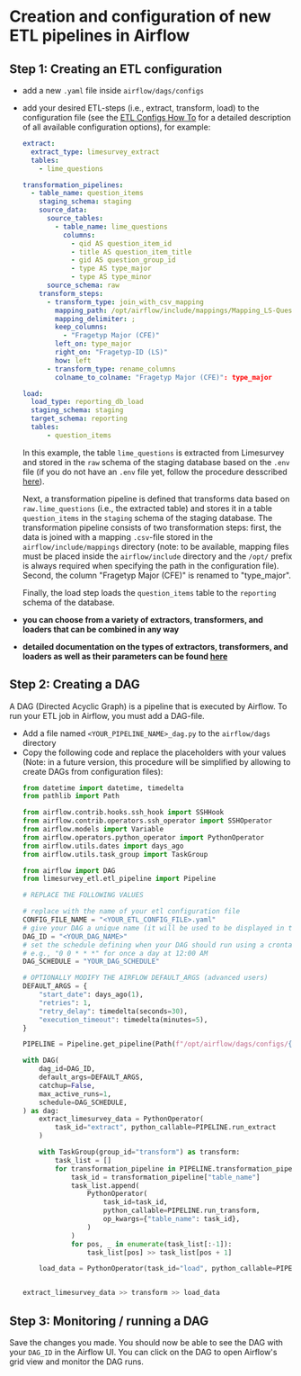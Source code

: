 # Creation and configuration of new ETL pipelines in Airflow

## Step 1: Creating an ETL configuration
- add a new `.yaml` file inside `airflow/dags/configs`
- add your desired ETL-steps (i.e., extract, transform, load) to the configuration file (see the [ETL Configs How To](etl-config-how-to.md) for a detailed description of all available configuration options), for example:

    ```yaml
    extract:
      extract_type: limesurvey_extract
      tables:
        - lime_questions

    transformation_pipelines:
      - table_name: question_items
        staging_schema: staging
        source_data:
          source_tables:
            - table_name: lime_questions
              columns:
                - qid AS question_item_id
                - title AS question_item_title
                - gid AS question_group_id
                - type AS type_major
                - type AS type_minor
          source_schema: raw
        transform_steps:
          - transform_type: join_with_csv_mapping
            mapping_path: /opt/airflow/include/mappings/Mapping_LS-QuestionTypesMajor.csv
            mapping_delimiter: ;
            keep_columns:
              - "Fragetyp Major (CFE)"
            left_on: type_major
            right_on: "Fragetyp-ID (LS)"
            how: left
          - transform_type: rename_columns
            colname_to_colname: "Fragetyp Major (CFE)": type_major

    load:
      load_type: reporting_db_load
      staging_schema: staging
      target_schema: reporting
      tables:
          - question_items
    ```
    In this example, the table `lime_questions` is extracted from Limesurvey and stored in the `raw` schema of the staging database based on the `.env` file (if you do not have an `.env` file yet, follow the procedure desscribed [here](../installation.md#setting-necessary-environment-variables)).

    Next, a transformation pipeline is defined that transforms data based on `raw.lime_questions` (i.e., the extracted table) and stores it in a table `question_items` in the `staging` schema of the staging database. The transformation pipeline consists of two transformation steps: first, the data is joined with a mapping `.csv`-file stored in the `airflow/include/mappings` directory (note: to be available, mapping files must be placed inside the `airflow/include` directory and the `/opt/` prefix is always required when specifying the path in the configuration file). Second, the column "Fragetyp Major (CFE)" is renamed to "type_major".

    Finally, the load step loads the `question_items` table to the `reporting` schema of the database.

- **you can choose from a variety of extractors, transformers, and loaders that can be combined in any way**
- **detailed documentation on the types of extractors, transformers, and loaders as well as their parameters can be found [here](./etl-config-how-to.md)**

## Step 2: Creating a DAG
A DAG (Directed Acyclic Graph) is a pipeline that is executed by Airflow. To run your ETL job in Airflow, you must add a DAG-file.

- Add a file named `<YOUR_PIPELINE_NAME>_dag.py` to the `airflow/dags` directory
- Copy the following code and replace the placeholders with your values (Note: in a future version, this procedure will be simplified by allowing to create DAGs from configuration files):
  ```python
  from datetime import datetime, timedelta
  from pathlib import Path

  from airflow.contrib.hooks.ssh_hook import SSHHook
  from airflow.contrib.operators.ssh_operator import SSHOperator
  from airflow.models import Variable
  from airflow.operators.python_operator import PythonOperator
  from airflow.utils.dates import days_ago
  from airflow.utils.task_group import TaskGroup

  from airflow import DAG
  from limesurvey_etl.etl_pipeline import Pipeline

  # REPLACE THE FOLLOWING VALUES

  # replace with the name of your etl configuration file
  CONFIG_FILE_NAME = "<YOUR_ETL_CONFIG_FILE>.yaml"
  # give your DAG a unique name (it will be used to be displayed in the Airflow UI)
  DAG_ID = "<YOUR_DAG_NAME>"
  # set the schedule defining when your DAG should run using a crontab or None
  # e.g., "0 0 * * *" for once a day at 12:00 AM
  DAG_SCHEDULE = "YOUR_DAG_SCHEDULE"

  # OPTIONALLY MODIFY THE AIRFLOW DEFAULT_ARGS (advanced users)
  DEFAULT_ARGS = {
      "start_date": days_ago(1),
      "retries": 1,
      "retry_delay": timedelta(seconds=30),
      "execution_timeout": timedelta(minutes=5),
  }

  PIPELINE = Pipeline.get_pipeline(Path(f"/opt/airflow/dags/configs/{CONFIG_FILE_NAME}"))

  with DAG(
      dag_id=DAG_ID,
      default_args=DEFAULT_ARGS,
      catchup=False,
      max_active_runs=1,
      schedule=DAG_SCHEDULE,
  ) as dag:
      extract_limesurvey_data = PythonOperator(
          task_id="extract", python_callable=PIPELINE.run_extract
      )

      with TaskGroup(group_id="transform") as transform:
          task_list = []
          for transformation_pipeline in PIPELINE.transformation_pipelines:
              task_id = transformation_pipeline["table_name"]
              task_list.append(
                  PythonOperator(
                      task_id=task_id,
                      python_callable=PIPELINE.run_transform,
                      op_kwargs={"table_name": task_id},
                  )
              )
              for pos, _ in enumerate(task_list[:-1]):
                  task_list[pos] >> task_list[pos + 1]

      load_data = PythonOperator(task_id="load", python_callable=PIPELINE.run_load)


  extract_limesurvey_data >> transform >> load_data

  ```

## Step 3: Monitoring / running a DAG
Save the changes you made. You should now be able to see the DAG with your `DAG_ID` in the Airflow UI. You can click on the DAG to open Airflow's grid view and monitor the DAG runs.
